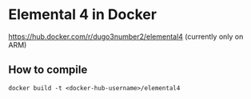 # Elemental 4 in Docker
https://hub.docker.com/r/dugo3number2/elemental4 (currently only on ARM)
## How to compile
`docker build -t <docker-hub-username>/elemental4`
